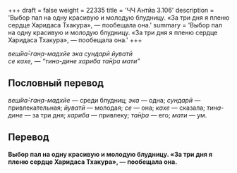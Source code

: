 +++
draft = false
weight = 22335
title = 'ЧЧ Антйа 3.106'
description = 'Выбор пал на одну красивую и молодую блудницу. «За три дня я пленю сердце Харидаса Тхакура», — пообещала она.'
summary = 'Выбор пал на одну красивую и молодую блудницу. «За три дня я пленю сердце Харидаса Тхакура», — пообещала она.'
+++

_веш́йа̄-ган̣а-мадхйе эка сундарӣ йуватӣ  
се кахе, — “тина-дине хариба та̄н̇ра мати”_

## Пословный перевод

_веш́йа̄_\-_ган̣а_\-_мадхйе_ — среди блудниц; _эка_ — одна; _сундарӣ_ — привлекательная; _йуватӣ_ — молодая; _се_ — она; _кахе_ — сказала; _тина_\-_дине_ — за три дня; _хариба_ — привлеку; _та̄н̇ра_ — его; _мати_ — ум.

## Перевод

**Выбор пал на одну красивую и молодую блудницу. «За три дня я пленю сердце Харидаса Тхакура», — пообещала она.**
